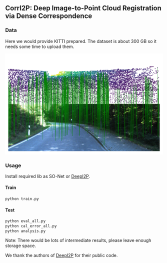 ## CorrI2P: Deep Image-to-Point Cloud Registration via Dense Correspondence

### Data  
Here we would provide KITTI prepared.
The dataset is about 300 GB so it needs some time to upload them.

![Correspondence](pic/correspondence_ours.png#w50)

### Usage
Install required lib as SO-Net or [DeepI2P](https://github.com/lijx10/DeepI2P/tree/main/models/index_max_ext).
#### Train
```
python train.py
```
#### Test
```
python eval_all.py
python cal_error_all.py
python analysis.py
```
Note: There would be lots of intermediate results, please leave enough storage space.  
  
We thank the authors of [DeepI2P](https://github.com/lijx10/DeepI2P) for their public code.
